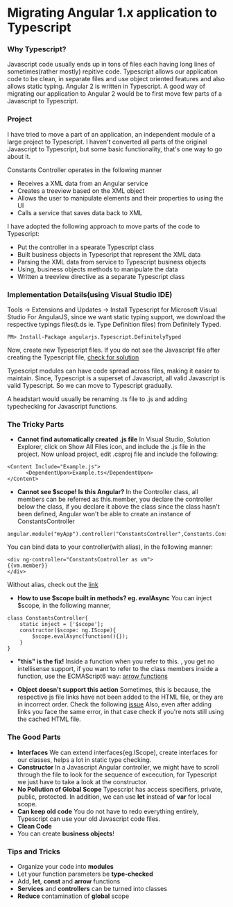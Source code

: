 # Migrating Angular 1.x application to Typescript

### Why Typescript?
Javascript code usually ends up in tons of files each having long lines of sometimes(rather mostly) repitive code. Typescript allows our application code to be clean, in separate files and use object oriented features and also allows static typing.
Angular 2 is written in Typescript. A good way of migrating our application to Angular 2 would be to first move few parts of a Javascript to Typescript.

### Project

I have tried to move a part of an application, an independent module of a large project to Typescript. I haven't converted all parts of the original Javascript to Typescript, but some basic functionality, that's one way to go about it.

Constants Controller operates in the following manner
 - Receives a XML data from an Angular service
 - Creates a treeview based on the XML object
 - Allows the user to manipulate elements and their properties to using the UI
 - Calls a service that saves data back to XML
 

I have adopted the following approach to move parts of the code to Typescript:
 - Put the controller in a spearate Typescript class
 - Built business objects in Typescript that represent the XML data
 - Parsing the XML data from service to Typescript business objects
 - Using, business objects methods to manipulate the data
 - Written a treeview directive as a separate Typescript class
 
### Implementation Details(using Visual Studio IDE)

Tools -> Extensions and Updates -> Install Typescript for Microsoft Visual Studio
For AngularJS, since we want static typing support, we download the respective typings files(t.ds ie. Type Definition files) from Definitely Typed.

```
PM> Install-Package angularjs.Typescript.DefinitelyTyped
```

Now, create new Typescript files. If you do not see the Javascript file after creating the Typescript file, [check for solution](#the-tricky-parts)

Typescript modules can have code spread across files, making it easier to maintain. Since, Typescript is a superset of Javascript, all valid Javascript is valid Typescript. So we can move to Typescript gradually.

A headstart would usually be renaming .ts file to .js and adding typechecking for Javascript functions. 

### The Tricky Parts

 - **Cannot find automatically created .js file**
 In Visual Studio, Solution Explorer, click on Show All Files icon, and include the .js file in the project. Now unload project, edit .csproj file and include the following:

```
<Content Include="Example.js">
      <DependentUpon>Example.ts</DependentUpon>
</Content>
```

 - **Cannot see $scope! Is this Angular?**
In the Controller class, all members can be referred as this.member, you declare the controller below the class, if you declare it above the class since the class hasn't been defined, Angular won't be able to create an instance of ConstantsController

```
angular.module("myApp").controller("ConstantsController",Constants.ConstantsController)
```

You can bind data to your controller(with alias), in the following manner:

```
<div ng-controller="ConstantsController as vm">
{{vm.member}}
</div>
```
Without alias, check out the [link](https://gist.github.com/esfand/9569523#databinding-without-alias)

 - **How to use $scope built in methods? eg. evalAsync**
You can inject $scope, in the following manner,
```
class ConstantsController{
    static inject = ['$scope'];
    constructor($scope: ng.IScope){
        $scope.evalAsync(function(){});
    }
}
```

 - **"this" is the fix!**
Inside a function when you refer to this. , you get no intellisense support, if you want to refer to the class members inside a function, use the ECMAScript6 way: [arrow functions](http://www.2ality.com/2012/04/arrow-functions.html)

 - **Object doesn't support this action**
Sometimes, this is because, the respective js file links have not been added to the HTML file, or they are in incorrect order. Check the following [issue](https://forums.asp.net/t/2026098.aspx?+JavaScript+runtime+error+Object+doesn+t+support+property+or+method+dialog+)
Also, even after adding links you face the same error, in that case check if you're nots still using the cached HTML file.


### The Good Parts

- **Interfaces**
We can extend interfaces(eg.IScope), create interfaces for our classes, helps a lot in static type checking.
 - **Constructor**
In a Javascript Angular controller, we might have to scroll through the file to look for the sequence of excecution, for Typescript we just have to take a look at the constructor.
 - **No Pollution of Global Scope**
Typescript has access specifiers, private, public, protected. In addition, we can use **let** instead of **var** for local scope.
 - **Can keep old code**
You do not have to redo everything entirely, Typescript can use your old Javascript code files.
 - **Clean Code**
 - You can create **business objects**!


### Tips and Tricks

 - Organize your code into **modules**
 - Let your function parameters be **type-checked**
 - Add, **let**, **const** and **arrow** functions
 - **Services** and **controllers** can be turned into classes
 - **Reduce** contamination of **global** scope
 

